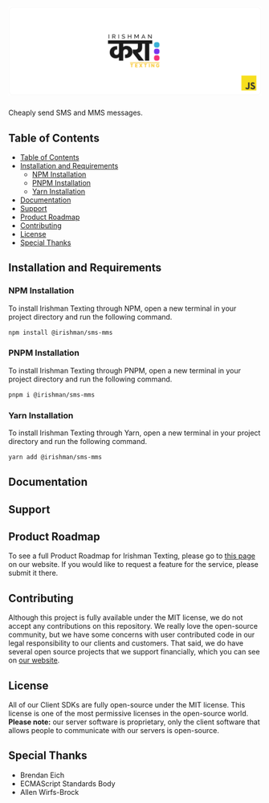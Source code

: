 # ![Irishman Texting's JavaScript SDK](https://raw.githubusercontent.com/irishman-cloud/sms-mms-javascript/master/.github/banner.svg)

Cheaply send SMS and MMS messages.

## Table of Contents

- [Table of Contents](#table-of-contents)
- [Installation and Requirements](#installation-and-requirements)
  - [NPM Installation](#npm-installation)
  - [PNPM Installation](#pnpm-installation)
  - [Yarn Installation](#yarn-installation)
- [Documentation](#documentation)
- [Support](#support)
- [Product Roadmap](#product-roadmap)
- [Contributing](#contributing)
- [License](#license)
- [Special Thanks](#special-thanks)

## Installation and Requirements

### NPM Installation

To install Irishman Texting through NPM, open a new terminal in your project directory and run the following command.

```bash
npm install @irishman/sms-mms
```

### PNPM Installation

To install Irishman Texting through PNPM, open a new terminal in your project directory and run the following command.

```bash
pnpm i @irishman/sms-mms
```

### Yarn Installation

To install Irishman Texting through Yarn, open a new terminal in your project directory and run the following command.

```bash
yarn add @irishman/sms-mms
```

## Documentation

## Support

## Product Roadmap

To see a full Product Roadmap for Irishman Texting, please go to [this page](https://irishman.cloud/service/sms-mms/roadmap) on our website. If you would like to request a feature for the service, please submit it there.

## Contributing

Although this project is fully available under the MIT license, we do not accept any contributions on this repository. We really love the open-source community, but we have some concerns with user contributed code in our legal responsibility to our clients and customers. That said, we do have several open source projects that we support financially, which you can see on [our website](https://irishman.cloud/).

## License

All of our Client SDKs are fully open-source under the MIT license. This license is one of the most permissive licenses in the open-source world. **Please note:** our server software is proprietary, only the client software that allows people to communicate with our servers is open-source.

## Special Thanks

- Brendan Eich
- ECMAScript Standards Body
- Allen Wirfs-Brock
